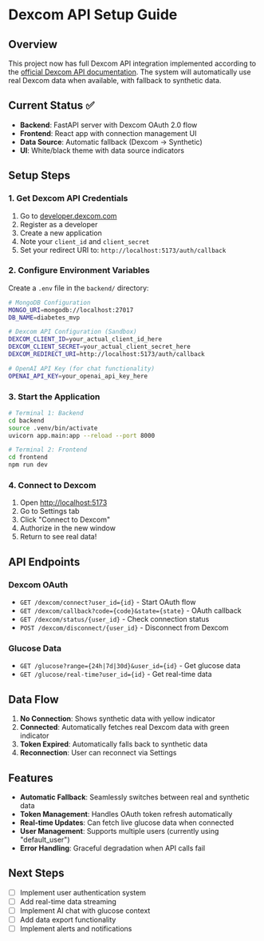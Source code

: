 # Dexcom API Setup Guide

## Overview

This project now has full Dexcom API integration implemented according to the [official Dexcom API documentation](https://developer.dexcom.com/docs/dexcom/authentication). The system will automatically use real Dexcom data when available, with fallback to synthetic data.

## Current Status ✅

- **Backend**: FastAPI server with Dexcom OAuth 2.0 flow
- **Frontend**: React app with connection management UI
- **Data Source**: Automatic fallback (Dexcom → Synthetic)
- **UI**: White/black theme with data source indicators

## Setup Steps

### 1. Get Dexcom API Credentials

1. Go to [developer.dexcom.com](https://developer.dexcom.com/)
2. Register as a developer
3. Create a new application
4. Note your `client_id` and `client_secret`
5. Set your redirect URI to: `http://localhost:5173/auth/callback`

### 2. Configure Environment Variables

Create a `.env` file in the `backend/` directory:

```bash
# MongoDB Configuration
MONGO_URI=mongodb://localhost:27017
DB_NAME=diabetes_mvp

# Dexcom API Configuration (Sandbox)
DEXCOM_CLIENT_ID=your_actual_client_id_here
DEXCOM_CLIENT_SECRET=your_actual_client_secret_here
DEXCOM_REDIRECT_URI=http://localhost:5173/auth/callback

# OpenAI API Key (for chat functionality)
OPENAI_API_KEY=your_openai_api_key_here
```

### 3. Start the Application

```bash
# Terminal 1: Backend
cd backend
source .venv/bin/activate
uvicorn app.main:app --reload --port 8000

# Terminal 2: Frontend
cd frontend
npm run dev
```

### 4. Connect to Dexcom

1. Open [http://localhost:5173](http://localhost:5173)
2. Go to Settings tab
3. Click "Connect to Dexcom"
4. Authorize in the new window
5. Return to see real data!

## API Endpoints

### Dexcom OAuth

- `GET /dexcom/connect?user_id={id}` - Start OAuth flow
- `GET /dexcom/callback?code={code}&state={state}` - OAuth callback
- `GET /dexcom/status/{user_id}` - Check connection status
- `POST /dexcom/disconnect/{user_id}` - Disconnect from Dexcom

### Glucose Data

- `GET /glucose?range={24h|7d|30d}&user_id={id}` - Get glucose data
- `GET /glucose/real-time?user_id={id}` - Get real-time data

## Data Flow

1. **No Connection**: Shows synthetic data with yellow indicator
2. **Connected**: Automatically fetches real Dexcom data with green indicator
3. **Token Expired**: Automatically falls back to synthetic data
4. **Reconnection**: User can reconnect via Settings

## Features

- **Automatic Fallback**: Seamlessly switches between real and synthetic data
- **Token Management**: Handles OAuth token refresh automatically
- **Real-time Updates**: Can fetch live glucose data when connected
- **User Management**: Supports multiple users (currently using "default_user")
- **Error Handling**: Graceful degradation when API calls fail

## Next Steps

- [ ] Implement user authentication system
- [ ] Add real-time data streaming
- [ ] Implement AI chat with glucose context
- [ ] Add data export functionality
- [ ] Implement alerts and notifications
